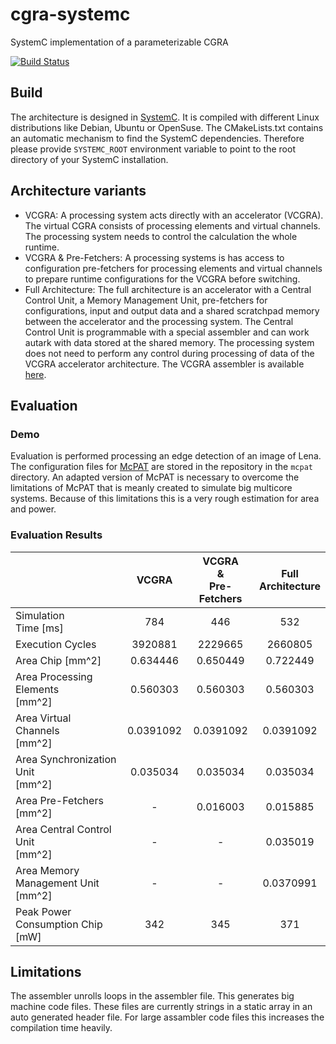 # cgra-systemc
SystemC implementation of a parameterizable CGRA

[![Build Status](https://travis-ci.org/werneazc/cgra-systemc.svg?branch=master)](https://travis-ci.org/werneazc/cgra-systemc)

## Build

The architecture is designed in [SystemC](https://accellera.org/downloads/standards/systemc). It is compiled with different
Linux distributions like Debian, Ubuntu or OpenSuse. The CMakeLists.txt contains an automatic mechanism to find the
SystemC dependencies. Therefore please provide `SYSTEMC_ROOT` environment variable to point to the root directory of your SystemC
installation.
## Architecture variants

- VCGRA: A processing system acts directly with an accelerator (VCGRA). The virtual CGRA consists of processing elements
and virtual channels. The processing system needs to control the calculation the whole runtime.
- VCGRA & Pre-Fetchers: A processing systems is has access to configuration pre-fetchers for processing elements and
virtual channels to prepare runtime configurations for the VCGRA before switching.
- Full Architecture: The full architecture is an accelerator with a Central Control Unit, a Memory Management Unit,
pre-fetchers for configurations, input and output data and a shared scratchpad memory between the accelerator and
the processing system. The Central Control Unit is programmable with a special assembler and can work autark with
data stored at the shared memory. The processing system does not need to perform any control during processing of
data of the VCGRA accelerator architecture. The VCGRA assembler is available [here](https://github.com/werneazc/cgra_assembler.git).

## Evaluation

### Demo

Evaluation is performed processing an edge detection of an image of Lena. The configuration files for
[McPAT](https://github.com/werneazc/mcpat.git) are stored in the repository in the `mcpat` directory.
An adapted version of McPAT is necessary to overcome the limitations of McPAT that is meanly created to
simulate big multicore systems. Because of this limitations this is a very rough estimation for area
and power.

### Evaluation Results

|                                       |   VCGRA   | VCGRA<br>&<br>Pre-Fetchers | Full<br>Architecture |
|---------------------------------------|:---------:|:--------------------------:|:--------------------:|
| Simulation<br>Time [ms]               |       784 |                        446 |                  532 |
| Execution Cycles                      |   3920881 |                    2229665 |              2660805 |
| Area Chip [mm^2]                      |  0.634446 |                   0.650449 |             0.722449 |
| Area Processing Elements<br>[mm^2]    |  0.560303 |                   0.560303 |             0.560303 |
| Area Virtual Channels<br>[mm^2]       | 0.0391092 |                  0.0391092 |            0.0391092 |
| Area Synchronization Unit<br>[mm^2]   |  0.035034 |                   0.035034 |             0.035034 |
| Area Pre-Fetchers [mm^2]              |         - |                   0.016003 |             0.015885 |
| Area Central Control Unit<br>[mm^2]   |         - |                          - |             0.035019 |
| Area Memory Management Unit<br>[mm^2] |         - |                          - |            0.0370991 |
| Peak Power Consumption Chip [mW]      |       342 |                        345 |                  371 |

## Limitations

The assembler unrolls loops in the assembler file. This generates big machine code files. These files are currently strings in a static array
in an auto generated header file. For large assambler code files this increases the compilation time heavily.
